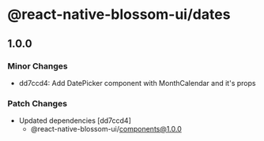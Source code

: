 # @react-native-blossom-ui/dates

## 1.0.0

### Minor Changes

- dd7ccd4: Add DatePicker component with MonthCalendar and it's props

### Patch Changes

- Updated dependencies [dd7ccd4]
  - @react-native-blossom-ui/components@1.0.0
